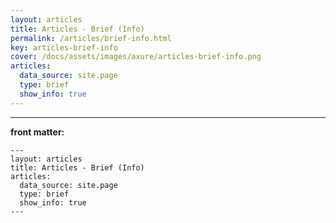 ```yaml
---
layout: articles
title: Articles - Brief (Info)
permalink: /articles/brief-info.html
key: articles-brief-info
cover: /docs/assets/images/axure/articles-brief-info.png
articles:
  data_source: site.page
  type: brief
  show_info: true
---
```


<div class="article__content" markdown="1">

---

**front matter:**

    ---
    layout: articles
    title: Articles - Brief (Info)
    articles:
      data_source: site.page
      type: brief
      show_info: true
    ---

</div>